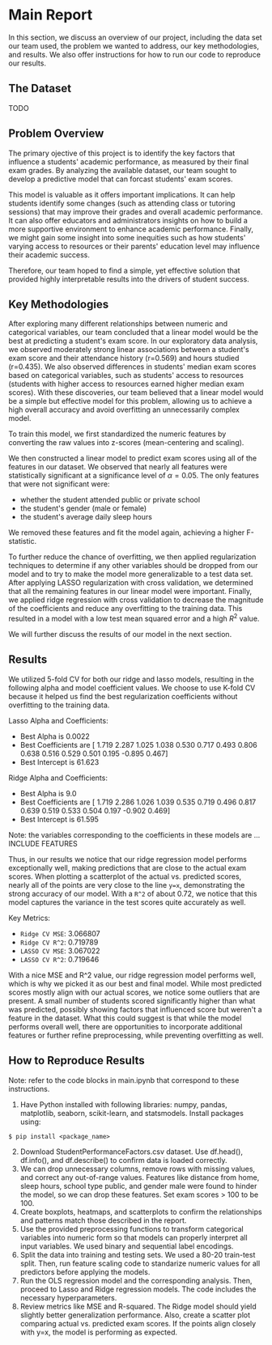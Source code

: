 # Main Report

In this section, we discuss an overview of our project, including the data set our team used, the problem we wanted to address, our key methodologies, and results.
We also offer instructions for how to run our code to reproduce our results.

## The Dataset

TODO

## Problem Overview

The primary ojective of this project is to identify the key factors that influence a students' academic performance, as measured by their final exam grades. By analyzing the available dataset, our team sought to develop a predictive model that can forcast students' exam scores.

This model is valuable as it offers important implications. It can help students identify some changes (such as attending class or tutoring sessions) that may improve their grades and overall academic performance. It can also offer educators and administrators insights on how to build a more supportive environment to enhance academic performance. Finally, we might gain some insight into some inequities such as how students' varying access to resources or their parents' education level may influence their academic success.

Therefore, our team hoped to find a simple, yet effective solution that provided highly interpretable results into the drivers of student success.

## Key Methodologies

After exploring many different relationships between numeric and categorical variables, our team concluded that a linear model would be the best at predicting a student's exam score.
In our exploratory data analysis, we observed moderately strong linear associations between a student's exam score and their attendance history (r=0.569) and hours studied (r=0.435).
We also observed differences in students' median exam scores based on categorical variables, such as students' access to resources (students with higher access to resources earned higher median exam scores).
With these discoveries, our team believed that a linear model would be a simple but effective model for this problem, allowing us to achieve a high overall accuracy and avoid overfitting an unnecessarily complex model.

To train this model, we first standardized the numeric features by converting the raw values into z-scores (mean-centering and scaling).

We then constructed a linear model to predict exam scores using all of the features in our dataset.
We observed that nearly all features were statistically significant at a significance level of $\alpha = 0.05$.
The only features that were not significant were:

* whether the student attended public or private school
* the student's gender (male or female)
* the student's average daily sleep hours

We removed these features and fit the model again, achieving a higher F-statistic.

To further reduce the chance of overfitting, we then applied regularization techniques to determine if any other variables should be dropped from our model and to try to make the model more generalizable to a test data set.
After applying LASSO regularization with cross validation, we determined that all the remaining features in our linear model were important.
Finally, we applied ridge regression with cross validation to decrease the magnitude of the coefficients and reduce any overfitting to the training data.
This resulted in a model with a low test mean squared error and a high $R^2$ value.

We will further discuss the results of our model in the next section.

## Results

We utilized 5-fold CV for both our ridge and lasso models, resulting in the following alpha and model coefficient values. We choose to use K-fold CV because it helped us find the best regularization coefficients without overfitting to the training data.

Lasso Alpha and Coefficients:
* Best Alpha is 0.0022
* Best Coefficients are [ 1.719  2.287  1.025  1.038   0.530  0.717  0.493  0.806  0.638  0.516  0.529  0.501  0.195 -0.895  0.467]
* Best Intercept is 61.623

Ridge Alpha and Coefficients:
* Best Alpha is 9.0
* Best Coefficients are [ 1.719  2.286  1.026  1.039  0.535   0.719  0.496  0.817  0.639  0.519  0.533  0.504 0.197 -0.902  0.469]
* Best Intercept is 61.595

Note: the variables corresponding to the coefficients in these models are ... INCLUDE FEATURES
  
Thus, in our results we notice that our ridge regression model performs exceptionally well, making predictions that are close to the actual exam scores. When plotting a scatterplot of the actual vs. predicted scores, nearly all of the points are very close to the line `y=x`, demonstrating the strong accuracy of our model. With a `R^2` of about 0.72, we notice that this model captures the variance in the test scores quite accurately as well.

Key Metrics:
* `Ridge CV MSE`: 3.066807
* `Ridge CV R^2`: 0.719789
* `LASSO CV MSE`: 3.067022
* `LASSO CV R^2`: 0.719646

With a nice MSE and R^2 value, our ridge regression model performs well, which is why we picked it as our best and final model. While most predicted scores mostly align with our actual scores, we notice some outliers that are present. A small number of students scored significantly higher than what was predicted, possibly showing factors that influenced score but weren't a feature in the dataset. What this could suggest is that while the model performs overall well, there are opportunities to incorporate additional features or further refine preprocessing, while preventing overfitting as well.

## How to Reproduce Results

Note: refer to the code blocks in main.ipynb that correspond to these instructions.

1. Have Python installed with following libraries: numpy, pandas, matplotlib, seaborn, scikit-learn, and statsmodels. Install packages using:
```
$ pip install <package_name>
```
2. Download StudentPerformanceFactors.csv dataset. Use df.head(), df.info(), and df.describe() to confirm data is loaded correctly.
3. We can drop unnecessary columns, remove rows with missing values, and correct any out-of-range values. Features like distance from home, sleep hours, school type public, and gender male were found to hinder the model, so we can drop these features. Set exam scores > 100 to be 100.
4. Create boxplots, heatmaps, and scatterplots to confirm the relationships and patterns match those described in the report.
5. Use the provided preprocessing functions to transform categorical variables into numeric form so that models can properly interpret all input variables. We used binary and sequential label encodings.
6. Split the data into training and testing sets. We used a 80-20 train-test split. Then, run feature scaling code to standarize numeric values for all predictors before applying the models.
7. Run the OLS regression model and the corresponding analysis. Then, proceed to Lasso and Ridge regression models. The code includes the necessary hyperparameters.
8. Review metrics like MSE and R-squared. The Ridge model should yield slightly better generalization performance. Also, create a scatter plot comparing actual vs. predicted exam scores. If the points align closely with y=x, the model is performing as expected.

